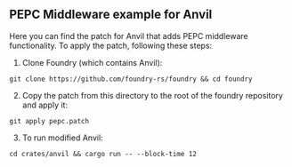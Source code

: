## PEPC Middleware example for Anvil

Here you can find the patch for Anvil that adds PEPC middleware functionality. To apply the patch, following these steps:

1. Clone Foundry (which contains Anvil):

```shell
git clone https://github.com/foundry-rs/foundry && cd foundry
```
2. Copy the patch from this directory to the root of the foundry repository and apply it:

```shell
git apply pepc.patch
```

3. To run modified Anvil:

```shell
cd crates/anvil && cargo run -- --block-time 12
```